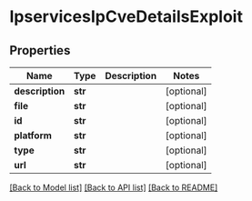# IpservicesIpCveDetailsExploit

## Properties
Name | Type | Description | Notes
------------ | ------------- | ------------- | -------------
**description** | **str** |  | [optional] 
**file** | **str** |  | [optional] 
**id** | **str** |  | [optional] 
**platform** | **str** |  | [optional] 
**type** | **str** |  | [optional] 
**url** | **str** |  | [optional] 

[[Back to Model list]](../README.md#documentation-for-models) [[Back to API list]](../README.md#documentation-for-api-endpoints) [[Back to README]](../README.md)

